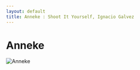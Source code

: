 ```yaml
---
layout: default
title: Anneke : Shoot It Yourself, Ignacio Galvez
---
```


# Anneke

![Anneke](http://assets.farmhouse.co/publishing/1-shoot-it-yourself/images/anneke-1.jpg)
